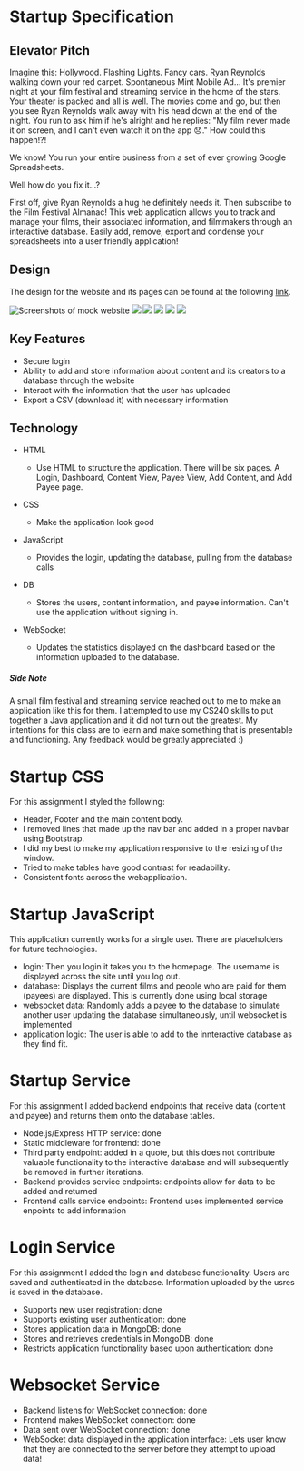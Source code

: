 # Startup Specification

## Elevator Pitch
Imagine this: Hollywood. Flashing Lights. Fancy cars. Ryan Reynolds walking down your red carpet. Spontaneous Mint Mobile Ad... It's premier night at your film festival and streaming service in the home of the stars. Your theater is packed and all is well. The movies come and go, but then you see Ryan Reynolds walk away with his head down at the end of the night. You run to ask him if he's alright and he replies: "My film never made it on screen, and I can't even watch it on the app 😞." How could this happen!?! 

We know! You run your entire business from a set of ever growing Google Spreadsheets.

Well how do you fix it...?

First off, give Ryan Reynolds a hug he definitely needs it. Then subscribe to the Film Festival Almanac! This web application allows you to track and manage your films, their associated information, and filmmakers through an interactive database. Easily add, remove, export and condense your spreadsheets into a user friendly application!

## Design

The design for the website and its pages can be found at the following [link](https://ninjamock.com/s/29L9TLx).

![Screenshots of mock website](login.png)
![](dashboard.png)
![](content.png)
![](payee.png)
![](add_content.png)
![](add_payee.png)

## Key Features
- Secure login
- Ability to add and store information about content and its creators to a database through the website
- Interact with the information that the user has uploaded
- Export a CSV (download it) with necessary information

## Technology

- HTML
    - Use HTML to structure the application. There will be six pages. A Login, Dashboard, Content View, Payee View, Add Content, and Add Payee page.

- CSS 
    - Make the application look good

- JavaScript
    - Provides the login, updating the database, pulling from the database calls

- DB
    - Stores the users, content information, and payee information. Can't use the application without signing in.

- WebSocket
    - Updates the statistics displayed on the dashboard based on the information uploaded to the database.

##### Side Note

A small film festival and streaming service reached out to me to make an application like this for them. I attempted to use my CS240 skills to put together a Java application and it did not turn out the greatest. My intentions for this class are to learn and make something that is presentable and functioning. Any feedback would be greatly appreciated :)

# Startup CSS

For this assignment I styled the following:

- Header, Footer and the main content body.
- I removed lines that made up the nav bar and added in a proper navbar using Bootstrap.
- I did my best to make my application responsive to the resizing of the window.
- Tried to make tables have good contrast for readability.
- Consistent fonts across the webapplication.

# Startup JavaScript

This application currently works for a single user. There are placeholders for future technologies.

- login: Then you login it takes you to the homepage. The username is displayed across the site until you log out.
- database: Displays the current films and people who are paid for them (payees) are displayed. This is currently done using local storage
- websocket data: Randomly adds a payee to the database to simulate another user updating the database simultaneously, until websocket is implemented
- application logic: The user is able to add to the innteractive database as they find fit.

# Startup Service

For this assignment I added backend endpoints that receive data (content and payee) and returns them onto the database tables.

- Node.js/Express HTTP service: done
- Static middleware for frontend: done
- Third party endpoint: added in a quote, but this does not contribute valuable functionality to the interactive database and will subsequently be removed in further iterations.
- Backend provides service endpoints: endpoints allow for data to be added and returned
- Frontend calls service endpoints: Frontend uses implemented service enpoints to add information

# Login Service

For this assignment I added the login and database functionality. Users are saved and authenticated in the database. Information uploaded by the usres is saved in the database.

- Supports new user registration: done
- Supports existing user authentication: done
- Stores application data in MongoDB: done
- Stores and retrieves credentials in MongoDB: done
- Restricts application functionality based upon authentication: done

# Websocket Service

- Backend listens for WebSocket connection: done
- Frontend makes WebSocket connection: done
- Data sent over WebSocket connection: done
- WebSocket data displayed in the application interface: Lets user know that they are connected to the server before they attempt to upload data!